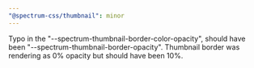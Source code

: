 ```yaml
---
"@spectrum-css/thumbnail": minor
---
```


Typo in the "--spectrum-thumbnail-border-color-opacity", should have been "--spectrum-thumbnail-border-opacity". Thumbnail border was rendering as 0% opacity but should have been 10%.
